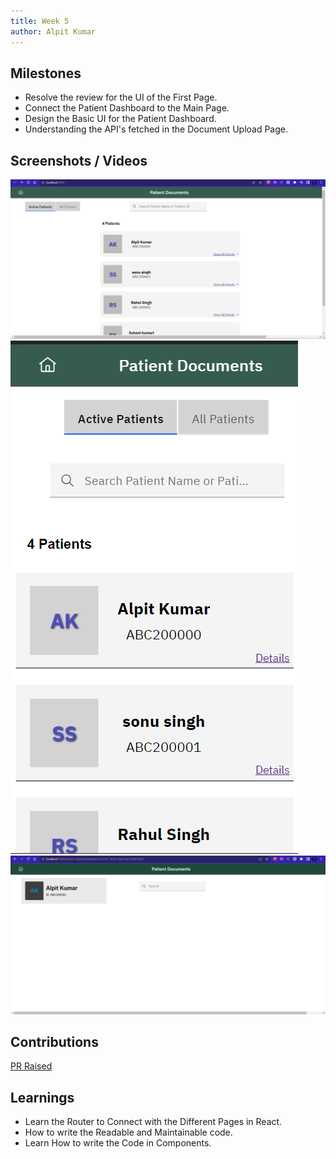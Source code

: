 ```yaml
---
title: Week 5
author: Alpit Kumar
---
```


## Milestones
- Resolve the review for the UI of the First Page.
- Connect the Patient Dashboard to the Main Page.
- Design the Basic UI for the Patient Dashboard.
- Understanding the API's fetched in the Document Upload Page.

## Screenshots / Videos 
![In Desktop](desktop.png)
![In Mobile](mobile.png)
![Patient Dashboard](dashboard.png)
## Contributions
[PR Raised](https://github.com/Bahmni/patient-doc-upload-frontend/commit/239ed7697caa1b7f14a903b275e1fc8db8b9e84a)

## Learnings
- Learn the Router to Connect with the Different Pages in React.
- How to write the Readable and Maintainable code.
- Learn How to write the Code in Components.
